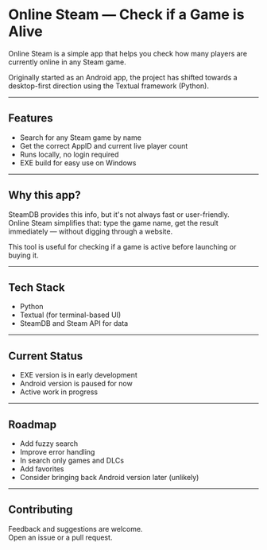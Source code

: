 # Online Steam — Check if a Game is Alive

Online Steam is a simple app that helps you check how many players are currently online in any Steam game.

Originally started as an Android app, the project has shifted towards a desktop-first direction using the Textual framework (Python).

---

## Features

- Search for any Steam game by name
- Get the correct AppID and current live player count
- Runs locally, no login required
- EXE build for easy use on Windows

---

## Why this app?

SteamDB provides this info, but it's not always fast or user-friendly.  
Online Steam simplifies that: type the game name, get the result immediately — without digging through a website.

This tool is useful for checking if a game is active before launching or buying it.

---

## Tech Stack

- Python
- Textual (for terminal-based UI)
- SteamDB and Steam API for data

---

## Current Status

- EXE version is in early development
- Android version is paused for now
- Active work in progress

---

## Roadmap

- Add fuzzy search
- Improve error handling
- In search only games and DLCs
- Add favorites
- Consider bringing back Android version later (unlikely)

---

## Contributing

Feedback and suggestions are welcome.  
Open an issue or a pull request.
